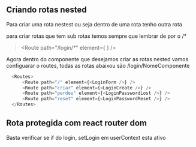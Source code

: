 ## Criando rotas nested

Para criar uma rota nestest ou seja dentro de uma rota tenho outra rota

para criar rotas que tem sub rotas temos sempre que lembrar de por o /*
> <Route path="/login/*" element={ <Login /> } />

Agora dentro do componente que desejamos criar as rotas nested vamos configuarar o routes, todas as rotas abaixou são /login/NomeComponente

``` javascript
  <Routes>
      <Route path="/" element={<LoginForm />} />
      <Route path="criar" element={<LoginCreate />} />
      <Route path="perdeu" element={<LoginPasswordLost />} />
      <Route path="reset" element={<LoginPasswordReset />} />
  </Routes>
```
## Rota protegida com react router dom

Basta verificar se if do login, setLogin em userContext esta ativo